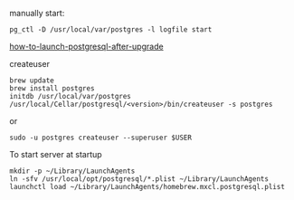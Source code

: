 manually start:
```
pg_ctl -D /usr/local/var/postgres -l logfile start
```


[how-to-launch-postgresql-after-upgrade](https://coderwall.com/p/ti4amw/how-to-launch-postgresql-after-upgrade)


createuser
```
brew update
brew install postgres
initdb /usr/local/var/postgres
/usr/local/Cellar/postgresql/<version>/bin/createuser -s postgres
```

or
```
sudo -u postgres createuser --superuser $USER
```

To start server at startup
```
mkdir -p ~/Library/LaunchAgents
ln -sfv /usr/local/opt/postgresql/*.plist ~/Library/LaunchAgents
launchctl load ~/Library/LaunchAgents/homebrew.mxcl.postgresql.plist
```
